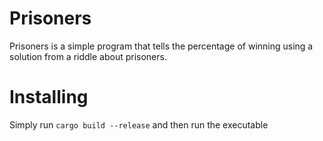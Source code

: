 # Prisoners
Prisoners is a simple program that tells the percentage of winning using a solution from a riddle about prisoners.

# Installing
Simply run `cargo build --release` and then run the executable